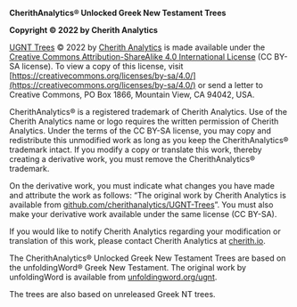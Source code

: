 **CherithAnalytics® Unlocked Greek New Testament Trees**

**Copyright © 2022 by Cherith Analytics**

[UGNT Trees](https://github.com/cherithanalytics/UGNT-Trees) © 2022 by [Cherith Analytics](https://cherith.io/) is made available under the [Creative Commons Attribution-ShareAlike 4.0 International License](https://creativecommons.org/licenses/by-sa/4.0/) (CC BY-SA license). To view a copy of this license, visit [https://creativecommons.org/licenses/by-sa/4.0/](https://creativecommons.org/licenses/by-sa/4.0/) or send a letter to Creative Commons, PO Box 1866, Mountain View, CA 94042, USA.

CherithAnalytics® is a registered trademark of Cherith Analytics. Use of the Cherith Analytics name or logo requires the written permission of Cherith Analytics. Under the terms of the CC BY-SA license, you may copy and redistribute this unmodified work as long as you keep the CherithAnalytics® trademark intact. If you modify a copy or translate this work, thereby creating a derivative work, you must remove the CherithAnalytics® trademark.

On the derivative work, you must indicate what changes you have made and attribute the work as follows: “The original work by Cherith Analytics is available from [github.com/cherithanalytics/UGNT-Trees](https://github.com/cherithanalytics/UGNT-Trees)”. You must also make your derivative work available under the same license (CC BY-SA).

If you would like to notify Cherith Analytics regarding your modification or translation of this work, please contact Cherith Analytics at [cherith.io](https://cherith.io/).

The CherithAnalytics® Unlocked Greek New Testament Trees are based on the unfoldingWord® Greek New Testament. The original work by unfoldingWord is available from [unfoldingword.org/ugnt](https://www.unfoldingword.org/ugnt).

The trees are also based on unreleased Greek NT trees.
